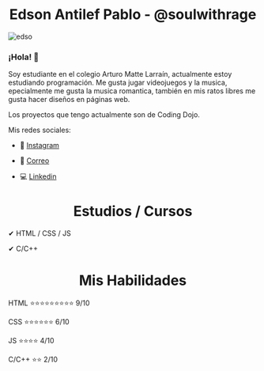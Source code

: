 ### <h1 align="center">Edson Antilef Pablo - @soulwithrage</h1>



![edso](https://user-images.githubusercontent.com/101188188/196086403-f09eb897-41a0-475b-830d-057398c42473.jpeg)






### <h3>¡Hola! 👋 </h3> 
Soy estudiante en el colegio Arturo Matte Larraín, actualmente estoy estudiando programación. Me gusta jugar videojuegos y la musica, epecialmente me gusta la musica romantica, también en mis ratos libres me gusta hacer diseños en páginas web.


Los proyectos que tengo actualmente son de Coding Dojo.

Mis redes sociales:

- 📱 [Instagram](https://www.instagram.com/soulwithrage/)

- 📧 [Correo](mailto:@edson.antilef.torres@alumnos.sip.cl)

- 💻 [Linkedin](https://www.linkedin.com/in/edson-antilef-torres-54a459249)
</h1>
<!--
**xsoulwithrage/xsoulwithrage** is a ✨ _special_ ✨ repository because its `README.md` (this file) appears on your GitHub profile.
--!>







### <h1 align="center">Estudios / Cursos </h1>

✔ HTML / CSS / JS

✔  C/C++





### <h1 align="center">Mis Habilidades</h1>

HTML
⭐⭐⭐⭐⭐⭐⭐⭐⭐ 9/10

CSS
⭐⭐⭐⭐⭐⭐ 6/10

JS
⭐⭐⭐⭐ 4/10

C/C++
⭐⭐ 2/10



